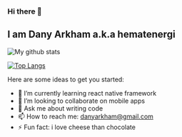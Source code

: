 ### Hi there 👋
## I am Dany Arkham a.k.a hematenergi 

![My github stats](https://github-readme-stats.vercel.app/api?username=hematenergi&show_icons=true&theme=vue&count_private=true)

[![Top Langs](https://github-readme-stats.vercel.app/api/top-langs/?username=hematenergi)](#)

<!--
**hematenergi/hematenergi** is a ✨ _special_ ✨ repository because its `README.md` (this file) appears on your GitHub profile.

Here are some ideas to get you started:

- 🔭 I’m currently working on ...
- 🌱 I’m currently learning ...
- 👯 I’m looking to collaborate on ...
- 🤔 I’m looking for help with ...
- 💬 Ask me about ...
- 📫 How to reach me: ...
- 😄 Pronouns: ...
- ⚡ Fun fact: ...
-->
Here are some ideas to get you started:

- 🌱 I’m currently learning react native framework
- 👯 I’m looking to collaborate on mobile apps
- 💬 Ask me about writing code
- 📫 How to reach me: danyarkham@gmail.com
- ⚡ Fun fact: i love cheese than chocolate
